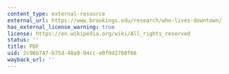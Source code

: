 ```yaml
---
content_type: external-resource
external_url: https://www.brookings.edu/research/who-lives-downtown/
has_external_license_warning: true
license: https://en.wikipedia.org/wiki/All_rights_reserved
status: ''
title: PDF
uid: 2c96b747-b75d-48a9-94cc-e0f0d2760f66
wayback_url: ''
---
```

